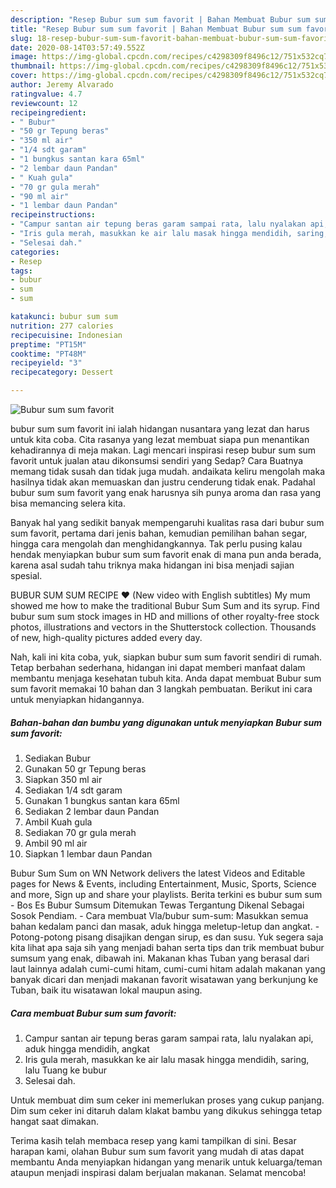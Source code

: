 ```yaml
---
description: "Resep Bubur sum sum favorit | Bahan Membuat Bubur sum sum favorit Yang Enak Dan Mudah"
title: "Resep Bubur sum sum favorit | Bahan Membuat Bubur sum sum favorit Yang Enak Dan Mudah"
slug: 18-resep-bubur-sum-sum-favorit-bahan-membuat-bubur-sum-sum-favorit-yang-enak-dan-mudah
date: 2020-08-14T03:57:49.552Z
image: https://img-global.cpcdn.com/recipes/c4298309f8496c12/751x532cq70/bubur-sum-sum-favorit-foto-resep-utama.jpg
thumbnail: https://img-global.cpcdn.com/recipes/c4298309f8496c12/751x532cq70/bubur-sum-sum-favorit-foto-resep-utama.jpg
cover: https://img-global.cpcdn.com/recipes/c4298309f8496c12/751x532cq70/bubur-sum-sum-favorit-foto-resep-utama.jpg
author: Jeremy Alvarado
ratingvalue: 4.7
reviewcount: 12
recipeingredient:
- " Bubur"
- "50 gr Tepung beras"
- "350 ml air"
- "1/4 sdt garam"
- "1 bungkus santan kara 65ml"
- "2 lembar daun Pandan"
- " Kuah gula"
- "70 gr gula merah"
- "90 ml air"
- "1 lembar daun Pandan"
recipeinstructions:
- "Campur santan air tepung beras garam sampai rata, lalu nyalakan api, aduk hingga mendidih, angkat"
- "Iris gula merah, masukkan ke air lalu masak hingga mendidih, saring, lalu Tuang ke bubur"
- "Selesai dah."
categories:
- Resep
tags:
- bubur
- sum
- sum

katakunci: bubur sum sum 
nutrition: 277 calories
recipecuisine: Indonesian
preptime: "PT15M"
cooktime: "PT48M"
recipeyield: "3"
recipecategory: Dessert

---
```



![Bubur sum sum favorit](https://img-global.cpcdn.com/recipes/c4298309f8496c12/751x532cq70/bubur-sum-sum-favorit-foto-resep-utama.jpg)


bubur sum sum favorit ini ialah hidangan nusantara yang lezat dan harus untuk kita coba. Cita rasanya yang lezat membuat siapa pun menantikan kehadirannya di meja makan.
Lagi mencari inspirasi resep bubur sum sum favorit untuk jualan atau dikonsumsi sendiri yang Sedap? Cara Buatnya memang tidak susah dan tidak juga mudah. andaikata keliru mengolah maka hasilnya tidak akan memuaskan dan justru cenderung tidak enak. Padahal bubur sum sum favorit yang enak harusnya sih punya aroma dan rasa yang bisa memancing selera kita.

Banyak hal yang sedikit banyak mempengaruhi kualitas rasa dari bubur sum sum favorit, pertama dari jenis bahan, kemudian pemilihan bahan segar, hingga cara mengolah dan menghidangkannya. Tak perlu pusing kalau hendak menyiapkan bubur sum sum favorit enak di mana pun anda berada, karena asal sudah tahu triknya maka hidangan ini bisa menjadi sajian spesial.

BUBUR SUM SUM RECIPE ❤️ (New video with English subtitles) My mum showed me how to make the traditional Bubur Sum Sum and its syrup. Find bubur sum sum stock images in HD and millions of other royalty-free stock photos, illustrations and vectors in the Shutterstock collection. Thousands of new, high-quality pictures added every day.


Nah, kali ini kita coba, yuk, siapkan bubur sum sum favorit sendiri di rumah. Tetap berbahan sederhana, hidangan ini dapat memberi manfaat dalam membantu menjaga kesehatan tubuh kita. Anda dapat membuat Bubur sum sum favorit memakai 10 bahan dan 3 langkah pembuatan. Berikut ini cara untuk menyiapkan hidangannya.

<!--inarticleads1-->

##### Bahan-bahan dan bumbu yang digunakan untuk menyiapkan Bubur sum sum favorit:

1. Sediakan  Bubur
1. Gunakan 50 gr Tepung beras
1. Siapkan 350 ml air
1. Sediakan 1/4 sdt garam
1. Gunakan 1 bungkus santan kara 65ml
1. Sediakan 2 lembar daun Pandan
1. Ambil  Kuah gula
1. Sediakan 70 gr gula merah
1. Ambil 90 ml air
1. Siapkan 1 lembar daun Pandan


Bubur Sum Sum on WN Network delivers the latest Videos and Editable pages for News &amp; Events, including Entertainment, Music, Sports, Science and more, Sign up and share your playlists. Berita terkini es bubur sum sum - Bos Es Bubur Sumsum Ditemukan Tewas Tergantung Dikenal Sebagai Sosok Pendiam. - Cara membuat Vla/bubur sum-sum: Masukkan semua bahan kedalam panci dan masak, aduk hingga meletup-letup dan angkat. - Potong-potong pisang disajikan dengan sirup, es dan susu. Yuk segera saja kita lihat apa saja sih yang menjadi bahan serta tips dan trik membuat bubur sumsum yang enak, dibawah ini. Makanan khas Tuban yang berasal dari laut lainnya adalah cumi-cumi hitam, cumi-cumi hitam adalah makanan yang banyak dicari dan menjadi makanan favorit wisatawan yang berkunjung ke Tuban, baik itu wisatawan lokal maupun asing. 

<!--inarticleads2-->

##### Cara membuat Bubur sum sum favorit:

1. Campur santan air tepung beras garam sampai rata, lalu nyalakan api, aduk hingga mendidih, angkat
1. Iris gula merah, masukkan ke air lalu masak hingga mendidih, saring, lalu Tuang ke bubur
1. Selesai dah.


Untuk membuat dim sum ceker ini memerlukan proses yang cukup panjang. Dim sum ceker ini ditaruh dalam klakat bambu yang dikukus sehingga tetap hangat saat dimakan. 

Terima kasih telah membaca resep yang kami tampilkan di sini. Besar harapan kami, olahan Bubur sum sum favorit yang mudah di atas dapat membantu Anda menyiapkan hidangan yang menarik untuk keluarga/teman ataupun menjadi inspirasi dalam berjualan makanan. Selamat mencoba!
